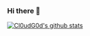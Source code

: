 ### Hi there 👋
[![Cl0udG0d's github stats](https://github-readme-stats.vercel.app/api?username=BUTUbird)](https://github.com/anuraghazra/github-readme-stats)
<!--
**BUTUbird/BUTUbird** is a ✨ _special_ ✨ repository because its `README.md` (this file) appears on your GitHub profile.

Here are some ideas to get you started:

- 🔭 I’m currently working on ...
- 🌱 I’m currently learning ...
- 👯 I’m looking to collaborate on ...
- 🤔 I’m looking for help with ...
- 💬 Ask me about ...
- 📫 How to reach me: ...
- 😄 Pronouns: ...
- ⚡ Fun fact: ...
-->
